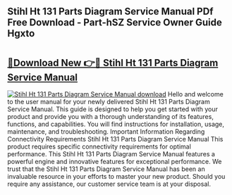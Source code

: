 ## Stihl Ht 131 Parts Diagram Service Manual PDf Free Download - Part-hSZ Service Owner Guide Hgxto

# <h2><a href="http://dfhrvym.blite.top/?on=Stihl+Ht+131+Parts+Diagram+Service+Manual">🔗Download New 👉🔴 Stihl Ht 131 Parts Diagram Service Manual</a></h2>

[![Stihl Ht 131 Parts Diagram Service Manual download](https://i.imgur.com/lujVjoI.png)](http://dfhrvym.blite.top/?on=Stihl+Ht+131+Parts+Diagram+Service+Manual)
Hello and welcome to the user manual for your newly delivered Stihl Ht 131 Parts Diagram Service Manual. This guide is designed to help you get started with your product and provide you with a thorough understanding of its features, functions, and capabilities. You will find instructions for installation, usage, maintenance, and troubleshooting. Important Information Regarding Connectivity Requirements Stihl Ht 131 Parts Diagram Service Manual This product requires specific connectivity requirements for optimal performance. This Stihl Ht 131 Parts Diagram Service Manual features a powerful engine and innovative features for exceptional performance. We trust that the Stihl Ht 131 Parts Diagram Service Manual has been an invaluable resource in your efforts to master your new product. Should you require any assistance, our customer service team is at your disposal.
